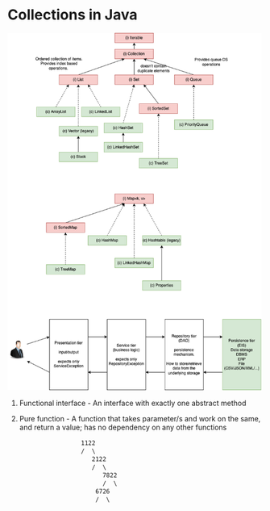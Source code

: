 # Collections in Java

![](./concepts.dio.png)

1. Functional interface - An interface with exactly one abstract method
2. Pure function - A function that takes parameter/s and work on the same, and return a value; has no dependency on any other functions



                        1122
                        /  \
                           2122
                           /  \
                              7822
                              /  \
                            6726
                            /  \